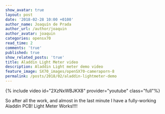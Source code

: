 ```yaml
---
show_avatar: true
layout: post
date: '2018-02-28 10:00 +0100'
author_name: Joaquín de Prada
author_url: /author/joaquin
author_avatar: joaquin
categories: opensx70
read_time: 2
comments: 'true'
published: true
show_related_posts: 'true'
title: Aladdin Light Meter video
description: Aladdin Light meter demo video
feature_image: SX70_images/openSX70-cameraporn-8
permalink: /posts/2018/02/aladdin-lightmeter-demo
---
```

{% include video id="2XzNxWBJKX8" provider="youtube" class="full"%}

So after all the work, and almost in the last minute I have a fully-working Aladdin PCB! Light Meter Works!!!!


